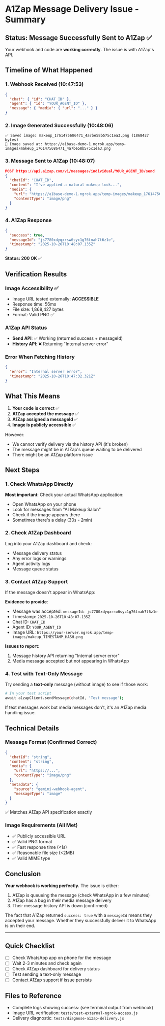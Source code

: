 # A1Zap Message Delivery Issue - Summary

## Status: Message Successfully Sent to A1Zap ✅

Your webhook and code are **working correctly**. The issue is with A1Zap's API.

## Timeline of What Happened

### 1. Webhook Received (10:47:53)
```json
{
  "chat": { "id": "CHAT_ID" },
  "agent": { "id": "YOUR_AGENT_ID" },
  "message": { "media": { "url": "..." } }
}
```

### 2. Image Generated Successfully (10:48:06)
```
✅ Saved image: makeup_1761475686471_4a7be58b575c1ea3.png (1868427 bytes)
📸 Image saved at: https://a1base-demo-1.ngrok.app/temp-images/makeup_1761475686471_4a7be58b575c1ea3.png
```

### 3. Message Sent to A1Zap (10:48:07)
```json
POST https://api.a1zap.com/v1/messages/individual/YOUR_AGENT_ID/send
{
  "chatId": "CHAT_ID",
  "content": "I've applied a natural makeup look...",
  "media": {
    "url": "https://a1base-demo-1.ngrok.app/temp-images/makeup_1761475686471_4a7be58b575c1ea3.png",
    "contentType": "image/png"
  }
}
```

### 4. A1Zap Response
```json
{
  "success": true,
  "messageId": "js7780xdyqxrsw6syc1g76tnah7t6z1e",
  "timestamp": "2025-10-26T10:48:07.135Z"
}
```
**Status: 200 OK** ✅

## Verification Results

### Image Accessibility ✅
- Image URL tested externally: **ACCESSIBLE**
- Response time: 56ms
- File size: 1,868,427 bytes
- Format: Valid PNG ✅

### A1Zap API Status
- **Send API**: ✅ Working (returned success + messageId)
- **History API**: ❌ Returning "Internal server error"

### Error When Fetching History
```json
{
  "error": "Internal server error",
  "timestamp": "2025-10-26T10:47:32.321Z"
}
```

## What This Means

1. **Your code is correct** ✅
2. **A1Zap accepted the message** ✅  
3. **A1Zap assigned a messageId** ✅
4. **Image is publicly accessible** ✅

However:
- We cannot verify delivery via the history API (it's broken)
- The message might be in A1Zap's queue waiting to be delivered
- There might be an A1Zap platform issue

## Next Steps

### 1. Check WhatsApp Directly
**Most important**: Check your actual WhatsApp application:
- Open WhatsApp on your phone
- Look for messages from "AI Makeup Salon"
- Check if the image appears there
- Sometimes there's a delay (30s - 2min)

### 2. Check A1Zap Dashboard
Log into your A1Zap dashboard and check:
- Message delivery status
- Any error logs or warnings
- Agent activity logs
- Message queue status

### 3. Contact A1Zap Support
If the message doesn't appear in WhatsApp:

**Evidence to provide**:
- Message was accepted: `messageId: js7780xdyqxrsw6syc1g76tnah7t6z1e`
- Timestamp: `2025-10-26T10:48:07.135Z`
- Chat ID: `CHAT_ID`
- Agent ID: `YOUR_AGENT_ID`
- Image URL: `https://your-server.ngrok.app/temp-images/makeup_TIMESTAMP_HASH.png`

**Issues to report**:
1. Message history API returning "Internal server error"
2. Media message accepted but not appearing in WhatsApp

### 4. Test with Text-Only Message
Try sending a **text-only** message (without image) to see if those work:
```bash
# In your test script
await a1zapClient.sendMessage(chatId, 'Test message');
```

If text messages work but media messages don't, it's an A1Zap media handling issue.

## Technical Details

### Message Format (Confirmed Correct)
```json
{
  "chatId": "string",
  "content": "string",
  "media": {
    "url": "https://...",
    "contentType": "image/png"
  },
  "metadata": {
    "source": "gemini-webhook-agent",
    "messageType": "image"
  }
}
```
✅ Matches A1Zap API specification exactly

### Image Requirements (All Met)
- ✅ Publicly accessible URL
- ✅ Valid PNG format
- ✅ Fast response time (<1s)
- ✅ Reasonable file size (<2MB)
- ✅ Valid MIME type

## Conclusion

**Your webhook is working perfectly.** The issue is either:
1. A1Zap is queueing the message (check WhatsApp in a few minutes)
2. A1Zap has a bug in their media message delivery
3. Their message history API is down (confirmed)

The fact that A1Zap returned `success: true` with a `messageId` means they accepted your message. Whether they successfully deliver it to WhatsApp is on their end.

---

## Quick Checklist

- [ ] Check WhatsApp app on phone for the message
- [ ] Wait 2-3 minutes and check again
- [ ] Check A1Zap dashboard for delivery status
- [ ] Test sending a text-only message
- [ ] Contact A1Zap support if issue persists

## Files to Reference
- Complete logs showing success: (see terminal output from webhook)
- Image URL verification: `tests/test-external-ngrok-access.js`
- Delivery diagnostic: `tests/diagnose-a1zap-delivery.js`

